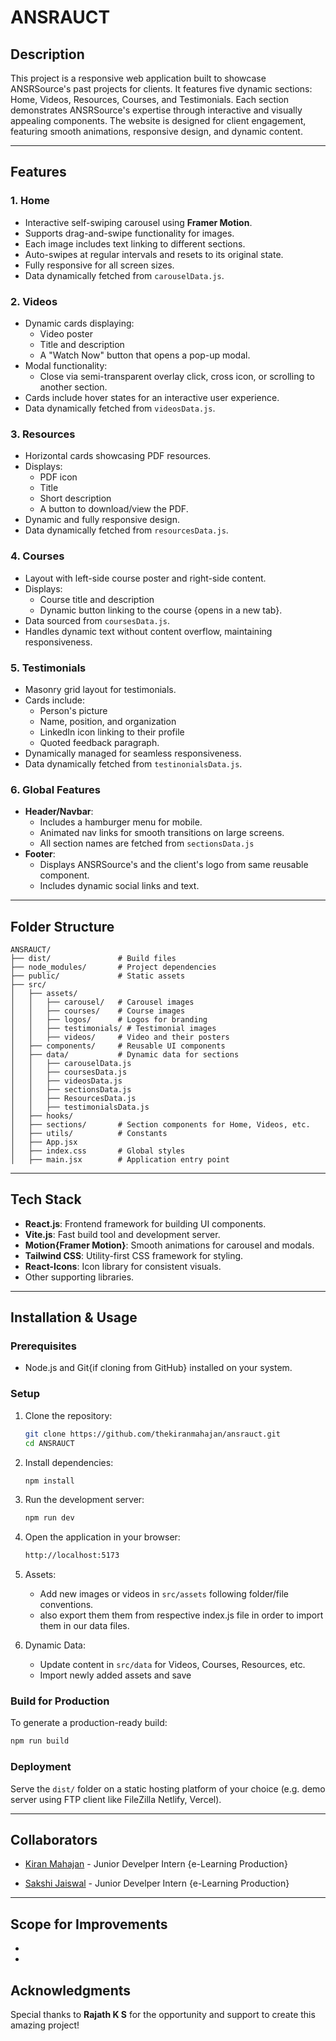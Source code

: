 # ANSRAUCT

## Description

This project is a responsive web application built to showcase ANSRSource's past projects for clients. It features five dynamic sections: Home, Videos, Resources, Courses, and Testimonials. Each section demonstrates ANSRSource's expertise through interactive and visually appealing components. The website is designed for client engagement, featuring smooth animations, responsive design, and dynamic content.

---

## Features

### 1. **Home**

- Interactive self-swiping carousel using **Framer Motion**.
- Supports drag-and-swipe functionality for images.
- Each image includes text linking to different sections.
- Auto-swipes at regular intervals and resets to its original state.
- Fully responsive for all screen sizes.
- Data dynamically fetched from `carouselData.js`.

### 2. **Videos**

- Dynamic cards displaying:
  - Video poster
  - Title and description
  - A "Watch Now" button that opens a pop-up modal.
- Modal functionality:
  - Close via semi-transparent overlay click, cross icon, or scrolling to another section.
- Cards include hover states for an interactive user experience.
- Data dynamically fetched from `videosData.js`.

### 3. **Resources**

- Horizontal cards showcasing PDF resources.
- Displays:
  - PDF icon
  - Title
  - Short description
  - A button to download/view the PDF.
- Dynamic and fully responsive design.
- Data dynamically fetched from `resourcesData.js`.

### 4. **Courses**

- Layout with left-side course poster and right-side content.
- Displays:
  - Course title and description
  - Dynamic button linking to the course {opens in a new tab}.
- Data sourced from `coursesData.js`.
- Handles dynamic text without content overflow, maintaining responsiveness.

### 5. **Testimonials**

- Masonry grid layout for testimonials.
- Cards include:
  - Person's picture
  - Name, position, and organization
  - LinkedIn icon linking to their profile
  - Quoted feedback paragraph.
- Dynamically managed for seamless responsiveness.
- Data dynamically fetched from `testinonialsData.js`.

### 6. **Global Features**

- **Header/Navbar**:
  - Includes a hamburger menu for mobile.
  - Animated nav links for smooth transitions on large screens.
  - All section names are fetched from `sectionsData.js`
- **Footer**:
  - Displays ANSRSource's and the client's logo from same reusable component.
  - Includes dynamic social links and text.

---

## Folder Structure

```
ANSRAUCT/
├── dist/               # Build files
├── node_modules/       # Project dependencies
├── public/             # Static assets
├── src/
│   ├── assets/
│   │   ├── carousel/   # Carousel images
│   │   ├── courses/    # Course images
│   │   ├── logos/      # Logos for branding
│   │   ├── testimonials/ # Testimonial images
│   │   ├── videos/     # Video and their posters
│   ├── components/     # Reusable UI components
│   ├── data/           # Dynamic data for sections
│   │   ├── carouselData.js
│   │   ├── coursesData.js
│   │   ├── videosData.js
│   │   ├── sectionsData.js
│   │   ├── ResourcesData.js
│   │   ├── testimonialsData.js
│   ├── hooks/
│   ├── sections/       # Section components for Home, Videos, etc.
│   ├── utils/          # Constants
│   ├── App.jsx
│   ├── index.css       # Global styles
│   ├── main.jsx        # Application entry point
```

---

## Tech Stack

- **React.js**: Frontend framework for building UI components.
- **Vite.js**: Fast build tool and development server.
- **Motion{Framer Motion}**: Smooth animations for carousel and modals.
- **Tailwind CSS**: Utility-first CSS framework for styling.
- **React-Icons**: Icon library for consistent visuals.
- Other supporting libraries.

---

## Installation & Usage

### Prerequisites

- Node.js and Git{if cloning from GitHub} installed on your system.

### Setup

1. Clone the repository:
   ```bash
   git clone https://github.com/thekiranmahajan/ansrauct.git
   cd ANSRAUCT
   ```
2. Install dependencies:
   ```bash
   npm install
   ```
3. Run the development server:
   ```bash
   npm run dev
   ```
4. Open the application in your browser:
   ```bash
   http://localhost:5173
   ```
5. Assets:

   - Add new images or videos in `src/assets` following folder/file conventions.
   - also export them them from respective index.js file in order to import them in our data files.

6. Dynamic Data:
   - Update content in `src/data` for Videos, Courses, Resources, etc.
   - Import newly added assets and save

### Build for Production

To generate a production-ready build:

```bash
npm run build
```

### Deployment

Serve the `dist/` folder on a static hosting platform of your choice (e.g. demo server using FTP client like FileZilla Netlify, Vercel).

---

## Collaborators

- [Kiran Mahajan](https://github.com/thekiranmahajan) - Junior Develper Intern {e-Learning Production}

- [Sakshi Jaiswal](https://github.com/thesakshijaiswal) - Junior Develper Intern {e-Learning Production}

---

## Scope for Improvements

-
-

## Acknowledgments

Special thanks to **Rajath K S** for the opportunity and support to create this amazing project!
